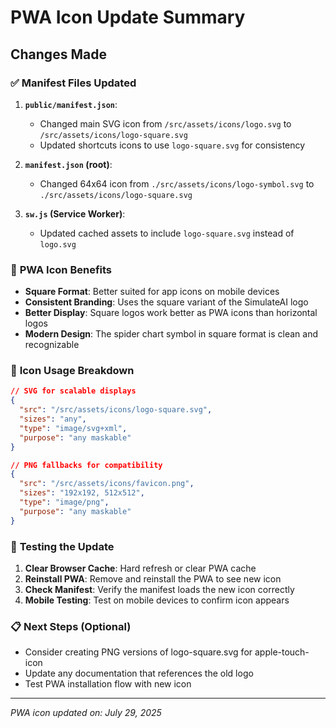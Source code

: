 # PWA Icon Update Summary

## Changes Made

### ✅ **Manifest Files Updated**

1. **`public/manifest.json`**:
   - Changed main SVG icon from `/src/assets/icons/logo.svg` to `/src/assets/icons/logo-square.svg`
   - Updated shortcuts icons to use `logo-square.svg` for consistency

2. **`manifest.json` (root)**:
   - Changed 64x64 icon from `./src/assets/icons/logo-symbol.svg` to `./src/assets/icons/logo-square.svg`

3. **`sw.js` (Service Worker)**:
   - Updated cached assets to include `logo-square.svg` instead of `logo.svg`

### 🎯 **PWA Icon Benefits**

- **Square Format**: Better suited for app icons on mobile devices
- **Consistent Branding**: Uses the square variant of the SimulateAI logo
- **Better Display**: Square logos work better as PWA icons than horizontal logos
- **Modern Design**: The spider chart symbol in square format is clean and recognizable

### 📱 **Icon Usage Breakdown**

```json
// SVG for scalable displays
{
  "src": "/src/assets/icons/logo-square.svg",
  "sizes": "any",
  "type": "image/svg+xml",
  "purpose": "any maskable"
}

// PNG fallbacks for compatibility
{
  "src": "/src/assets/icons/favicon.png",
  "sizes": "192x192, 512x512",
  "type": "image/png",
  "purpose": "any maskable"
}
```

### 🔧 **Testing the Update**

1. **Clear Browser Cache**: Hard refresh or clear PWA cache
2. **Reinstall PWA**: Remove and reinstall the PWA to see new icon
3. **Check Manifest**: Verify the manifest loads the new icon correctly
4. **Mobile Testing**: Test on mobile devices to confirm icon appears

### 📋 **Next Steps (Optional)**

- Consider creating PNG versions of logo-square.svg for apple-touch-icon
- Update any documentation that references the old logo
- Test PWA installation flow with new icon

---

_PWA icon updated on: July 29, 2025_
